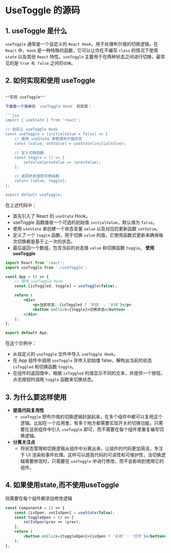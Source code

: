 # UseToggle 的源码

## 1. useToggle 是什么

`useToggle` 通常是一个自定义的 `React Hook`，用于处理布尔值的切换逻辑。在 `React` 中，`Hook` 是一种特殊的函数，它可以让你在不编写 `class` 的情况下使用 `state` 以及其他 `React` 特性。`useToggle` 主要用于在两种状态之间进行切换，最常见的是 `true 和 false` 之间的`切换`。

## 2. 如何实现和使用 useToggle

```ts

**实现 useToggle**

下面是一个简单的 `useToggle Hook` 的实现：

```jsx
import { useState } from 'react';

// 自定义 useToggle Hook
const useToggle = (initialValue = false) => {
    // 使用 useState 来管理布尔值状态
    const [value, setValue] = useState(initialValue);

    // 定义切换函数
    const toggle = () => {
        setValue(prevValue => !prevValue);
    };

    // 返回状态值和切换函数
    return [value, toggle];
};

export default useToggle;
```

在上述代码中：

- 首先引入了 React 的 `useState` Hook。
- useToggle 函数接收一个可选的初始值 `initialValue`，默认值为 `false`。
- 使用 `useState` 来创建一个状态变量 `value` 以及对应的更新函数 `setValue`。
- 定义了一个 `toggle` 函数，用于切换 `value` 的值，它使用函数式更新来确保每次切换都是基于上一次的状态。
- 最后返回一个数组，包含当前的状态值 `value` 和切换函数 `toggle`。
**使用 useToggle**

```jsx
import React from 'react';
import useToggle from './useToggle';

const App = () => {
    // 使用 useToggle Hook
    const [isToggled, toggle] = useToggle(false);

    return (
        <div>
            <p>当前状态: {isToggled ? '开启' : '关闭'}</p>
            <button onClick={toggle}>切换状态</button>
        </div>
    );
};

export default App;
```

在这个示例中：

- 从自定义的 `useToggle` 文件中导入 `useToggle Hook`。
- 在 App 组件中调用 `useToggle` 并传入初始值 false，解构出当前的状态 `isToggled` 和切换函数 `toggle`。
- 在组件的返回值中，根据 `isToggled` 的值显示不同的文本，并提供一个按钮，点击按钮时调用 `toggle` 函数来切换状态。

## 3. 为什么要这样使用

- **提高代码复用性**
  - `useToggle` 把布尔值的切换逻辑封装起来，在多个组件中都可以复用这个逻辑。比如在一个应用里，有多个地方都需要实现开关的切换功能，只需要在这些组件中引入 `useToggle` 即可，而不需要在每个组件里重复编写切换逻辑。
- **分离关注点**
  - 将状态管理和切换逻辑从组件中分离出来，让组件的代码更加简洁，专注于 UI 渲染和事件处理。这样可以提高代码的可读性和可维护性，当切换逻辑需要修改时，只需要在 `useToggle` 中进行修改，而不会影响到使用它的组件。

## 4. 如果使用state,而不使用useToggle

则需要在每个组件都添加修改逻辑

```jsx
const ComponentA = () => {
    const [isOpen, setIsOpen] = useState(false);
    const toggleOpen = () => {
        setIsOpen(prev => !prev);
    };
    return (
        <button onClick={toggleOpen}>{isOpen ? '关闭' : '打开'}</button>
    );
};
```
